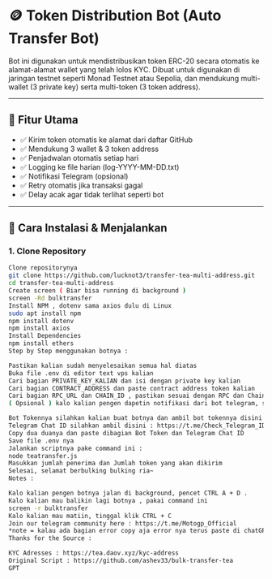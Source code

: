 # 🪙 Token Distribution Bot (Auto Transfer Bot)

Bot ini digunakan untuk mendistribusikan token ERC-20 secara otomatis ke alamat-alamat wallet yang telah lolos KYC. Dibuat untuk digunakan di jaringan testnet seperti Monad Testnet atau Sepolia, dan mendukung multi-wallet (3 private key) serta multi-token (3 token address).

---

## 🚀 Fitur Utama

- ✅ Kirim token otomatis ke alamat dari daftar GitHub
- ✅ Mendukung 3 wallet & 3 token address
- ✅ Penjadwalan otomatis setiap hari
- ✅ Logging ke file harian (log-YYYY-MM-DD.txt)
- ✅ Notifikasi Telegram (opsional)
- ✅ Retry otomatis jika transaksi gagal
- ✅ Delay acak agar tidak terlihat seperti bot

---

## 🔧 Cara Instalasi & Menjalankan

### 1. Clone Repository

```bash
Clone repositorynya
git clone https://github.com/lucknot3/transfer-tea-multi-address.git
cd transfer-tea-multi-address
Create screen ( Biar bisa running di background )
screen -Rd bulktransfer
Install NPM , dotenv sama axios dulu di Linux
sudo apt install npm
npm install dotenv
npm install axios
Install Dependencies
npm install ethers
Step by Step menggunakan botnya :

Pastikan kalian sudah menyelesaikan semua hal diatas
Buka file .env di editor text vps kalian
Cari bagian PRIVATE_KEY_KALIAN dan isi dengan private key kalian
Cari bagian CONTRACT_ADDRESS dan paste contract address token kalian
Cari bagian RPC_URL dan CHAIN_ID , pastikan sesuai dengan RPC dan Chain ID terbaru Tea Sepolia
( Opsional ) kalo kalian pengen dapetin notifikasi dari bot telegram, silahkan ikuti step berikut ( kalau tidak minat silahkan di skip dan langsung save saja file .envnya )

Bot Tokennya silahkan kalian buat botnya dan ambil bot tokennya disini : https://t.me/BotFather
Telegram Chat ID silahkan ambil disini : https://t.me/Check_Telegram_IDBot
Copy dua duanya dan paste dibagian Bot Token dan Telegram Chat ID
Save file .env nya
Jalankan scriptnya pake command ini :
node teatransfer.js
Masukkan jumlah penerima dan Jumlah token yang akan dikirim
Selesai, selamat berbulking bulking ria~
Notes :

Kalo kalian pengen botnya jalan di background, pencet CTRL A + D .
Kalo kalian mau balikin lagi botnya , pakai command ini
screen -r bulktransfer
Kalo kalian mau matiin, tinggal klik CTRL + C
Join our telegram community here : https://t.me/Motogp_Official
*note = kalau ada bagian error copy aja error nya terus paste di chatGPT nanti pasti dikasih tau errornya dimana dan solusi kode yang harus dilakukakan, karena tidak semua sama ada yang harus downgrade versi juga, thanks
Thanks for the Source :

KYC Adresses : https://tea.daov.xyz/kyc-address
Original Script : https://github.com/ashev33/bulk-transfer-tea
GPT

